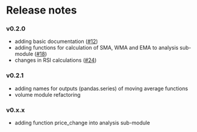 Release notes
=============

### v0.2.0
* adding basic documentation ([#12](https://github.com/AlbertRtk/marketools/pull/12))
* adding functions for calculation of SMA, WMA and EMA to analysis sub-module ([#18](https://github.com/AlbertRtk/marketools/pull/18))
* changes in RSI calculations ([#24](https://github.com/AlbertRtk/marketools/pull/24))

### v0.2.1
* adding names for outputs (pandas.series) of moving average functions
* volume module refactoring 

### v0.x.x
* adding function price_change into analysis sub-module
